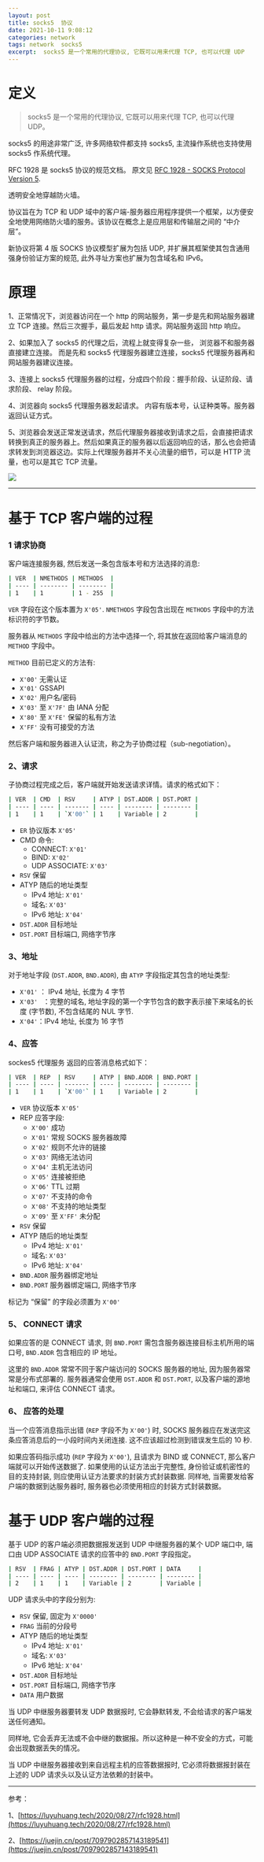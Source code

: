 ```yaml
---
layout: post
title: socks5  协议
date: 2021-10-11 9:08:12
categories: network
tags: network  socks5
excerpt:  socks5 是一个常用的代理协议, 它既可以用来代理 TCP, 也可以代理 UDP
---
```



# 定义

>socks5 是一个常用的代理协议, 它既可以用来代理 TCP, 也可以代理 UDP。

socks5 的用途非常广泛, 许多网络软件都支持 socks5, 主流操作系统也支持使用 socks5 作系统代理。

RFC 1928 是 socks5 协议的规范文档。 原文见 [RFC 1928 - SOCKS Protocol Version 5](https://tools.ietf.org/html/rfc1928).

透明安全地穿越防火墙。

协议旨在为 TCP 和 UDP 域中的客户端-服务器应用程序提供一个框架，以方便安全地使用网络防火墙的服务。该协议在概念上是应用层和传输层之间的 “中介层”。

新协议将第 4 版 SOCKS 协议模型扩展为包括 UDP, 并扩展其框架使其包含通用强身份验证方案的规范, 此外寻址方案也扩展为包含域名和 IPv6。

# 原理

1、正常情况下，浏览器访问在一个 http 的网站服务，第一步是先和网站服务器建立 TCP 连接。然后三次握手，最后发起 http 请求。网站服务返回 http 响应。 

2、如果加入了 socks5 的代理之后，流程上就变得复杂一些， 浏览器不和服务器直接建立连接。 而是先和 socks5 代理服务器建立连接，socks5 代理服务器再和网站服务器建议连接。 

3、连接上 socks5 代理服务器的过程，分成四个阶段：握手阶段、认证阶段、请求阶段、 relay 阶段。 

4、浏览器向 socks5 代理服务器发起请求。 内容有版本号，认证种类等。服务器返回认证方式。 

5、浏览器会发送正常发送请求，然后代理服务器接收到请求之后，会直接把请求转换到真正的服务器上。然后如果真正的服务器以后返回响应的话，那么也会把请求转发到浏览器这边。实际上代理服务器并不关心流量的细节，可以是 HTTP 流量，也可以是其它 TCP 流量。




![](/assets/network/socks5-2023-03-14-17-29-07.png)

****

# 基于 TCP 客户端的过程

### 1 请求协商

客户端连接服务器, 然后发送一条包含版本号和方法选择的消息:

```sh
| VER  | NMETHODS | METHODS  |
| ---- | -------- | -------- |
| 1    | 1        | 1 - 255  | 
```
`VER` 字段在这个版本置为 `X'05'`. `NMETHODS` 字段包含出现在 `METHODS` 字段中的方法标识符的字节数。

服务器从 `METHODS` 字段中给出的方法中选择一个, 将其放在返回给客户端消息的 `METHOD` 字段中。

`METHOD` 目前已定义的方法有:

- `X'00'` 无需认证
- `X'01'` GSSAPI
- `X'02'` 用户名/密码
- `X'03'` 至 `X'7F'` 由 IANA 分配
- `X'80'` 至 `X'FE'` 保留的私有方法
- `X'FF'` 没有可接受的方法



然后客户端和服务器进入认证流，称之为子协商过程（sub-negotiation）。 



### 2、请求

子协商过程完成之后，客户端就开始发送请求详情。请求的格式如下： 

```sh
| VER  | CMD  | RSV     | ATYP | DST.ADDR | DST.PORT |
| ---- | ---- | ------- | ---- | -------- | -------- |
| 1    | 1    | `X'00'` | 1    | Variable | 2        |
```

- `ER` 协议版本 `X'05'`
- CMD 命令:
  - CONNECT: `X'01'`
  - BIND: `X'02'`
  - UDP ASSOCIATE: `X'03'`
- `RSV` 保留
- ATYP 随后的地址类型
  - IPv4 地址: `X'01'`
  - 域名: `X'03'`
  - IPv6 地址: `X'04'`
- `DST.ADDR` 目标地址
- `DST.PORT` 目标端口, 网络字节序

### 3、地址

对于地址字段 (`DST.ADDR`, `BND.ADDR`), 由 `ATYP` 字段指定其包含的地址类型:

- `X'01'` ： IPv4 地址, 长度为 4 字节
- `X'03' ` ：完整的域名, 地址字段的第一个字节包含的数字表示接下来域名的长度 (字节数), 不包含结尾的 NUL 字节.
- `X'04'`：IPv4 地址, 长度为 16 字节

### 4、应答

sockes5 代理服务 返回的应答消息格式如下： 

```sh
| VER  | REP  | RSV     | ATYP | BND.ADDR | BND.PORT |
| ---- | ---- | ------- | ---- | -------- | -------- |
| 1    | 1    | `X'00'` | 1    | Variable | 2        |
```

- `VER` 协议版本 `X'05'`
- REP 应答字段:
  - `X'00'` 成功
  - `X'01'` 常规 SOCKS 服务器故障
  - `X'02'` 规则不允许的链接
  - `X'03'` 网络无法访问
  - `X'04'` 主机无法访问
  - `X'05'` 连接被拒绝
  - `X'06'` TTL 过期
  - `X'07'` 不支持的命令
  - `X'08'` 不支持的地址类型
  - `X'09'` 至 `X'FF'` 未分配
- `RSV` 保留
- ATYP 随后的地址类型
  - IPv4 地址: `X'01'`
  - 域名: `X'03'`
  - IPv6 地址: `X'04'`
- `BND.ADDR` 服务器绑定地址
- `BND.PORT` 服务器绑定端口, 网络字节序

标记为 “保留” 的字段必须置为 `X'00'`

### 5、 CONNECT 请求

如果应答的是 CONNECT 请求, 则 `BND.PORT` 需包含服务器连接目标主机所用的端口号, `BND.ADDR` 包含相应的 IP 地址。

这里的 `BND.ADDR` 常常不同于客户端访问的 SOCKS 服务器的地址, 因为服务器常常是分布式部署的. 服务器通常会使用 `DST.ADDR` 和 `DST.PORT`, 以及客户端的源地址和端口, 来评估 CONNECT 请求。

### 6、 应答的处理

当一个应答消息指示出错 (`REP` 字段不为 `X'00'`) 时, SOCKS 服务器应在发送完这条应答消息后的一小段时间内关闭连接. 这不应该超过检测到错误发生后的 10 秒.

如果应答码指示成功 (`REP` 字段为 `X'00'`), 且请求为 BIND 或 CONNECT, 那么客户端就可以开始传送数据了. 如果使用的认证方法出于完整性, 身份验证或机密性的目的支持封装, 则应使用认证方法要求的封装方式封装数据. 同样地, 当需要发给客户端的数据到达服务器时, 服务器也必须使用相应的封装方式封装数据。

# 基于 UDP 客户端的过程

基于 UDP 的客户端必须把数据报发送到 UDP 中继服务器的某个 UDP 端口中, 端口由 UDP ASSOCIATE 请求的应答中的 `BND.PORT` 字段指定。

```sh
| RSV  | FRAG | ATYP | DST.ADDR | DST.PORT | DATA     |
| ---- | ---- | ---- | -------- | -------- | -------- |
| 2    | 1    | 1    | Variable | 2        | Variable |
```

UDP 请求头中的字段分别为:

- `RSV` 保留, 固定为 `X'0000'`
- `FRAG` 当前的分段号
- ATYP 随后的地址类型
  - IPv4 地址: `X'01'`
  - 域名: `X'03'`
  - IPv6 地址: `X'04'`
- `DST.ADDR` 目标地址
- `DST.PORT` 目标端口, 网络字节序
- `DATA` 用户数据

当 UDP 中继服务器要转发 UDP 数据报时, 它会静默转发, 不会给请求的客户端发送任何通知。

同样地, 它会丢弃无法或不会中继的数据报。所以这种是一种不安全的方式，可能会出现数据丢失的情况。

当 UDP 中继服务器接收到来自远程主机的应答数据报时, 它必须将数据报封装在上述的 UDP 请求头以及认证方法依赖的封装中。



-----

参考：

1、[https://luyuhuang.tech/2020/08/27/rfc1928.html](https://luyuhuang.tech/2020/08/27/rfc1928.html)

2、[https://juejin.cn/post/7097902857143189541](https://juejin.cn/post/7097902857143189541)



